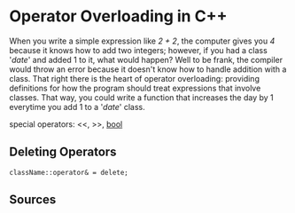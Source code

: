 # Operator Overloading in C++
When you write a simple expression like _2 + 2_, the computer gives you _4_ because it knows how to add two integers; however, if you had a class '_date_' and added 
1 to it, what would happen? Well to be frank, the compiler would throw an error because it doesn't know how to handle addition with a class. That right there is the heart
of operator overloading: providing definitions for how the program should treat expressions that involve classes. That way, you could write a function that increases the day
by 1 everytime you add 1 to a '_date_' class.

special operators: <<, >>, [bool](https://stackoverflow.com/questions/4600295/what-is-the-meaning-of-operator-bool-const)

## Deleting Operators
`className::operator& = delete;`

## Sources
